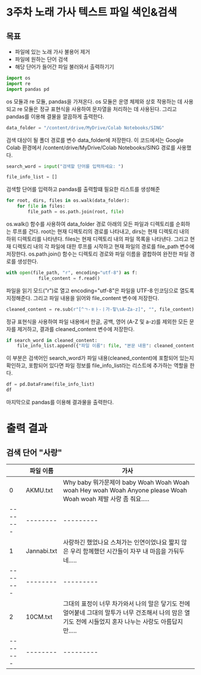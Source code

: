 # 3주차 노래 가사 텍스트 파일 색인&검색
## 목표
- 파일에 있는 노래 가사 불용어 제거
- 파일에 원하는 단어 검색
- 해당 단어가 들어간 파일 불러와서 출력하기기

```python
import os
import re
import pandas pd
```
os 모듈과 re 모듈, pandas을 가져온다. os 모듈은 운영 체제와 상호 작용하는 데 사용되고 re 모듈은 정규 표현식을 사용하여 문자열을 처리하는 데 사용된다. 그리고 pandas를 이용해 결물을 깔끔하게 출력한다.

```python
data_folder = "/content/drive/MyDrive/Colab Notebooks/SING"
```
검색 대상이 될 폴더 경로를 변수 data_folder에 저장한다. 이 코드에서는 Google Colab 환경에서 /content/drive/MyDrive/Colab Notebooks/SING 경로를 사용했다.

```python
search_word = input("검색할 단어를 입력하세요: ")

file_info_list = []
```
검색할 단어를 입력하고 pandas를 출력할떄 필요한 리스트를 생성해준

```python
for root, dirs, files in os.walk(data_folder):
    for file in files:
        file_path = os.path.join(root, file)
```
os.walk() 함수를 사용하여 data_folder 경로 아래의 모든 파일과 디렉토리를 순회하는 루프를 건다. root는 현재 디렉토리의 경로를 나타내고, dirs는 현재 디렉토리 내의 하위 디렉토리를 나타낸다. files는 현재 디렉토리 내의 파일 목록을 나타낸다. 그리고 현재 디렉토리 내의 각 파일에 대한 루프를 시작하고 현재 파일의 경로를 file_path 변수에 저장한다. os.path.join() 함수는 디렉토리 경로와 파일 이름을 결합하여 완전한 파일 경로를 생성한다.

```python
with open(file_path, "r", encoding="utf-8") as f:
            file_content = f.read()
```
파일을 읽기 모드("r")로 열고 encoding="utf-8"은 파일을 UTF-8 인코딩으로 열도록 지정해준다. 그리고 파일 내용을 읽어와 file_content 변수에 저장한다.

```python
cleaned_content = re.sub(r"[^ㄱ-ㅎㅏ-ㅣ가-힣\sA-Za-z]", "", file_content)
```
정규 표현식을 사용하여 파일 내용에서 한글, 공백, 영어 (A-Z 및 a-z)를 제외한 모든 문자를 제거하고, 결과를 cleaned_content 변수에 저장한다.


```python
if search_word in cleaned_content:
    file_info_list.append({"파일 이름": file, "본문 내용": cleaned_content})
```
이 부분은 검색어인 search_word가 파일 내용(cleaned_content)에 포함되어 있는지 확인하고, 포함되어 있다면 파일 정보를 file_info_list라는 리스트에 추가하는 역할을 한다.

```python
df = pd.DataFrame(file_info_list)
df
```
마지막으로 pandas를 이용해 결과물을 출력한다.


# 출력 결과
## 검색 단어 "사랑"

|    | 파일 이름 | 가사 |
|-------|--------|---------|
| 0 | AKMU.txt | Why baby 뭐가문제야 baby Woah Woah Woah woah Hey woah Woah Anyone please Woah Woah woah 제발 사랑 좀 줘요..... |
|-------|--------|---------|
| 1 | Jannabi.txt | 사랑하긴 했었나요 스쳐가는 인연이었나요 짧지 않은 우리 함께했던 시간들이 자꾸 내 마음을 가둬두네..... |
|-------|--------|---------|
| 2 | 10CM.txt |그대의 표정이 너무 차가와서 나의 말은 닿기도 전에 얼어붙네 그대의 말투가 너무 건조해서 나의 맘은 열기도 전에 시들었지 혼자 나누는 사랑도 아름답지만..... |
|-------|--------|---------|
